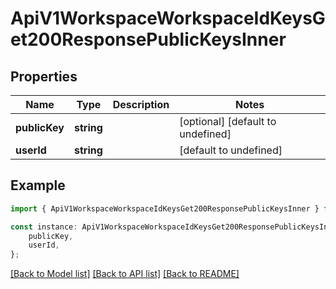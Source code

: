 # ApiV1WorkspaceWorkspaceIdKeysGet200ResponsePublicKeysInner


## Properties

Name | Type | Description | Notes
------------ | ------------- | ------------- | -------------
**publicKey** | **string** |  | [optional] [default to undefined]
**userId** | **string** |  | [default to undefined]

## Example

```typescript
import { ApiV1WorkspaceWorkspaceIdKeysGet200ResponsePublicKeysInner } from './api';

const instance: ApiV1WorkspaceWorkspaceIdKeysGet200ResponsePublicKeysInner = {
    publicKey,
    userId,
};
```

[[Back to Model list]](../README.md#documentation-for-models) [[Back to API list]](../README.md#documentation-for-api-endpoints) [[Back to README]](../README.md)
